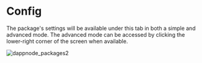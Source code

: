 # Config

The package's settings will be available under this tab in both a simple and advanced mode. The advanced mode can be accessed by clicking the lower-right corner of the screen when available.

![dappnode_packages2](/img/dappnode_packages2.png)

